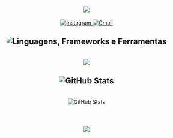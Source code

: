 
<h1 align="center">
<img src="https://readme-typing-svg.herokuapp.com/?font=Righteous&size=35&center=true&vCenter=true&width=500&height=70&duration=4000&lines=olá!+👋;+me+chamo+Pablo!;" />
</h1>

<div align="center" >
  <a href="https://instagram.com/p4blozz__" target="_blank">
    <img src="https://img.shields.io/badge/Instagram-E4405F?style=for-the-badge&logo=instagram&logoColor=white" alt="Instagram" />
  </a>
  <a href="mailto:pablo.silva.edu@gmail.com" target="_blank">
    <img src="https://img.shields.io/badge/Gmail-D14836?style=for-the-badge&logo=gmail&logoColor=white" alt="Gmail" />
  </a>
</div>

<h2 align="center">
  <img src="https://readme-typing-svg.herokuapp.com?font=JetBrains+Mono&size=25&duration=3000&pause=1000&color=00ADB5&center=true&vCenter=true&width=700&lines=Linguagens%2C+Frameworks+e+Ferramentas" alt="Linguagens, Frameworks e Ferramentas" />
</h2>
<br>
<div align="center" >
  <img src="https://skillicons.dev/icons?i=javascript,bootstrap,html,css,vscode,github,cs,git,nodejs" />
</div>

<h2 align="center">
  <img src="https://readme-typing-svg.herokuapp.com?font=JetBrains+Mono&size=25&duration=3000&pause=1000&color=F08A5D&center=true&vCenter=true&width=700&lines=GitHub+Stats+%2F+Estat%C3%ADsticas" alt="GitHub Stats" />
</h2>
<br>
<div align="center">
  <picture>
    <source 
      srcset="https://github-readme-stats.vercel.app/api?username=pabloedusilva&show_icons=true&theme=dark" 
      media="(prefers-color-scheme: dark)" />
    <source 
      srcset="https://github-readme-stats.vercel.app/api?username=pabloedusilva&show_icons=true&theme=default" 
      media="(prefers-color-scheme: light), (prefers-color-scheme: no-preference)" />
    <img 
      src="https://github-readme-stats.vercel.app/api?username=pabloedusilva&show_icons=true&theme=default" 
      alt="GitHub Stats" />
  </picture>
</div>

<br>
<h1 align="center">
<img src="https://readme-typing-svg.herokuapp.com/?font=Righteous&size=35&center=true&vCenter=true&width=500&height=70&duration=4000&lines=obrigado+pela+atenção!;" />
</h1>






